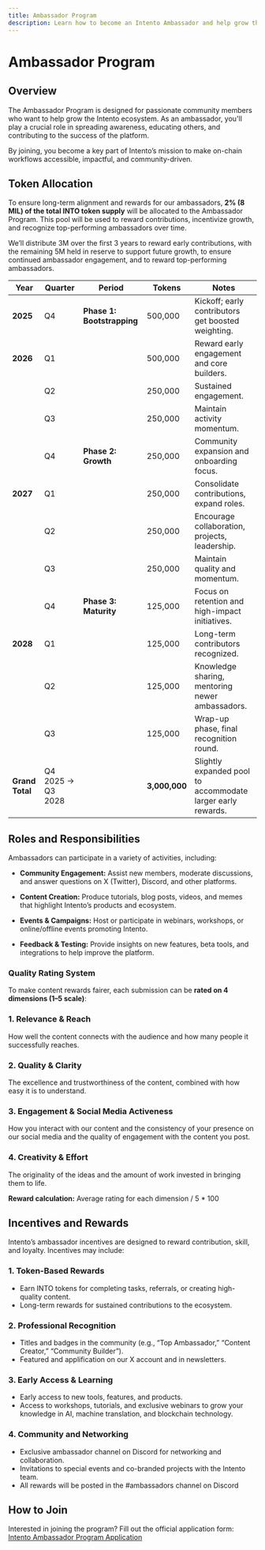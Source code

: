 ```yaml
---
title: Ambassador Program
description: Learn how to become an Intento Ambassador and help grow the community
---
```


# Ambassador Program

## Overview

The Ambassador Program is designed for passionate community members who want to help grow the Intento ecosystem. As an ambassador, you'll play a crucial role in spreading awareness, educating others, and contributing to the success of the platform.

By joining, you become a key part of Intento’s mission to make on-chain workflows accessible, impactful, and community-driven.

## Token Allocation

To ensure long-term alignment and rewards for our ambassadors, **2% (8 MIL) of the total INTO token supply** will be allocated to the Ambassador Program. This pool will be used to reward contributions, incentivize growth, and recognize top-performing ambassadors over time.

We’ll distribute 3M over the first 3 years to reward early contributions, with the remaining 5M held in reserve to support future growth, to ensure continued ambassador engagement, and to reward top-performing ambassadors.

| Year            | Quarter           | Period                     | Tokens        | Notes                                                       |
| --------------- | ----------------- | -------------------------- | ------------- | ----------------------------------------------------------- |
| **2025**        | Q4                | **Phase 1: Bootstrapping** | 500,000       | Kickoff; early contributors get boosted weighting.          |
| **2026**        | Q1                |                            | 500,000       | Reward early engagement and core builders.                  |
|                 | Q2                |                            | 250,000       | Sustained engagement.                                       |
|                 | Q3                |                            | 250,000       | Maintain activity momentum.                                 |
|                 | Q4                | **Phase 2: Growth**        | 250,000       | Community expansion and onboarding focus.                   |
| **2027**        | Q1                |                            | 250,000       | Consolidate contributions, expand roles.                    |
|                 | Q2                |                            | 250,000       | Encourage collaboration, projects, leadership.              |
|                 | Q3                |                            | 250,000       | Maintain quality and momentum.                              |
|                 | Q4                | **Phase 3: Maturity**      | 125,000       | Focus on retention and high-impact initiatives.             |
| **2028**        | Q1                |                            | 125,000       | Long-term contributors recognized.                          |
|                 | Q2                |                            | 125,000       | Knowledge sharing, mentoring newer ambassadors.             |
|                 | Q3                |                            | 125,000       | Wrap-up phase, final recognition round.                     |
| **Grand Total** | Q4 2025 → Q3 2028 |                            | **3,000,000** | Slightly expanded pool to accommodate larger early rewards. |

## Roles and Responsibilities

Ambassadors can participate in a variety of activities, including:

- **Community Engagement:** Assist new members, moderate discussions, and answer questions on X (Twitter), Discord, and other platforms.

- **Content Creation:** Produce tutorials, blog posts, videos, and memes that highlight Intento’s products and ecosystem.

- **Events & Campaigns:** Host or participate in webinars, workshops, or online/offline events promoting Intento.

- **Feedback & Testing:** Provide insights on new features, beta tools, and integrations to help improve the platform.

### **Quality Rating System**

To make content rewards fairer, each submission can be **rated on 4 dimensions (1–5 scale)**:

### **1\. Relevance & Reach**

How well the content connects with the audience and how many people it successfully reaches.

### **2\. Quality & Clarity**

The excellence and trustworthiness of the content, combined with how easy it is to understand.

### **3\. Engagement & Social Media Activeness**

How you interact with our content and the consistency of your presence on our social media and the quality of engagement with the content you post.

### **4\. Creativity & Effort**

The originality of the ideas and the amount of work invested in bringing them to life.

**Reward calculation:**
Average rating for each dimension / 5 * 100

## Incentives and Rewards

Intento’s ambassador incentives are designed to reward contribution, skill, and loyalty. Incentives may include:

### **1\. Token-Based Rewards**

- Earn INTO tokens for completing tasks, referrals, or creating high-quality content.
- Long-term rewards for sustained contributions to the ecosystem.

### **2\. Professional Recognition**

- Titles and badges in the community (e.g., “Top Ambassador,” “Content Creator,” “Community Builder”).
- Featured and applification on our X account and in newsletters.

### **3\. Early Access & Learning**

- Early access to new tools, features, and products.
- Access to workshops, tutorials, and exclusive webinars to grow your knowledge in AI, machine translation, and blockchain technology.

### **4\. Community and Networking**

- Exclusive ambassador channel on Discord for networking and collaboration.
- Invitations to special events and co-branded projects with the Intento team.
- All rewards will be posted in the #ambassadors channel on Discord


## How to Join

Interested in joining the program? Fill out the official application form:  
 [Intento Ambassador Program Application](https://docs.google.com/forms/d/e/1FAIpQLSddErBdoZ2HtvxvYAwPP-8eYe49wecsKjZQdqPnlJ4HvLrauw/viewform?usp=dialog)